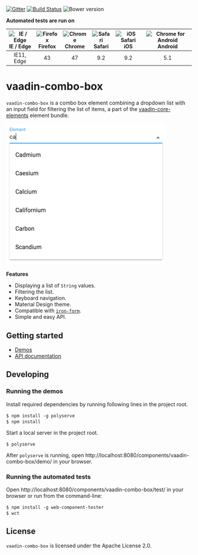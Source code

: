 [![Gitter](https://badges.gitter.im/Join%20Chat.svg)](https://gitter.im/vaadin/vaadin-core-elements?utm_source=badge&utm_medium=badge&utm_campaign=pr-badge)
[![Build Status](https://travis-ci.org/vaadin/vaadin-combo-box.svg?branch=master)](https://travis-ci.org/vaadin/vaadin-combo-box)
![Bower version](https://img.shields.io/bower/v/vaadin-combo-box.svg)

**Automated tests are run on**

| <img src="https://raw.githubusercontent.com/godban/browsers-support-badges/master/src/images/edge.png" alt="IE / Edge" width="16px" height="16px" /><br />IE / Edge | <img src="https://raw.githubusercontent.com/godban/browsers-support-badges/master/src/images/firefox.png" alt="Firefox" width="16px" height="16px" /><br />Firefox | <img src="https://raw.githubusercontent.com/godban/browsers-support-badges/master/src/images/chrome.png" alt="Chrome" width="16px" height="16px" /><br />Chrome | <img src="https://raw.githubusercontent.com/godban/browsers-support-badges/master/src/images/safari.png" alt="Safari" width="16px" height="16px" /><br />Safari | <img src="https://raw.githubusercontent.com/godban/browsers-support-badges/master/src/images/safari-ios.png" alt="iOS Safari" width="16px" height="16px" /><br />iOS | <img src="https://raw.githubusercontent.com/godban/browsers-support-badges/master/src/images/chrome-android.png" alt="Chrome for Android" width="16px" height="16px" /><br />Android |
| :---------: | :---------: | :---------: | :---------: | :---------: | :---------: |
| IE11, Edge| 43 | 47 | 9.2 | 9.2 | 5.1

# vaadin-combo-box

`vaadin-combo-box` is a combo box element combining a dropdown list with an
input field for filtering the list of items, a part of the
[vaadin-core-elements](https://vaadin.com/elements) element bundle.

<img src="https://raw.githubusercontent.com/vaadin/vaadin-combo-box/master/screenshot.png" width="434" alt="Screenshot of vaadin-combo-box" />

**Features**

 - Displaying a list of `String` values.
 - Filtering the list.
 - Keyboard navigation.
 - Material Design theme.
 - Compatible with [`iron-form`](https://github.com/PolymerElements/iron-form).
 - Simple and easy API.

## Getting started

- [Demos](https://cdn.vaadin.com/vaadin-core-elements/master/vaadin-combo-box/demo/)
- [API documentation](https://cdn.vaadin.com/vaadin-core-elements/master/vaadin-combo-box/)

## Developing

### Running the demos

Install required dependencies by running following lines in the project root.
```shell
$ npm install -g polyserve
$ npm install
```

Start a local server in the project root.
```shell
$ polyserve
```

After `polyserve` is running, open http://localhost:8080/components/vaadin-combo-box/demo/ in your browser.

### Running the automated tests

Open http://localhost:8080/components/vaadin-combo-box/test/ in your browser or
run from the command-line:
```shell
$ npm install -g web-component-tester
$ wct
```

## License

`vaadin-combo-box` is licensed under the Apache License 2.0.

